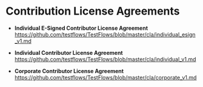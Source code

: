 # Contribution License Agreements

* **Individual E-Signed Contributor License Agreement**
  https://github.com/testflows/TestFlows/blob/master/cla/individual_esign_v1.md

* **Individual Contributor License Agreement**
  https://github.com/testflows/TestFlows/blob/master/cla/individual_v1.md

* **Corporate Contributor License Agreement**
  https://github.com/testflows/TestFlows/blob/master/cla/corporate_v1.md
